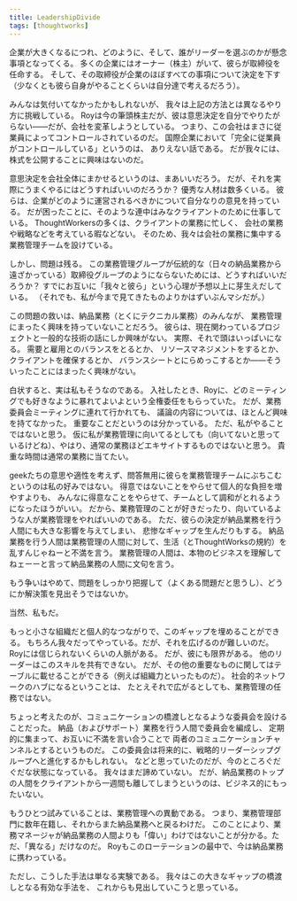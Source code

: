 ```yaml
---
title: LeadershipDivide
tags: [thoughtworks]
---
```


企業が大きくなるにつれ、どのように、そして、誰がリーダーを選ぶのかが懸念事項となってくる。
多くの企業にはオーナー（株主）がいて、彼らが取締役を任命する。
そして、その取締役が企業のほぼすべての事項について決定を下す（少なくとも彼ら自身がやることくらいは自分達で考えるだろう）。

みんなは気付いてなかったかもしれないが、
我々は上記の方法とは異なるやり方に挑戦している。
Royは今の筆頭株主だが、彼は意思決定を自分でやりたがらない——だが、会社を変革しようとしている。
つまり、この会社はまさに従業員によってコントロールされているのだ。
国際企業において「完全に従業員がコントロールしている」というのは、
ありえない話である。
だが我々には、株式を公開することに興味はないのだ。

意思決定を会社全体にまかせるというのは、まあいいだろう。
だが、それを実際にうまくやるにはどうすればいいのだろうか？
優秀な人材は数多くいる。
彼らは、企業がどのように運営されるべきかについて自分なりの意見を持っている。
だが困ったことに、そのような連中はみなクライアントのために仕事している。
ThoughtWorkersの多くは、クライアントの業務に忙しく、
会社の業務や戦略などを考えている暇などない。
そのため、我々は会社の業務に集中する業務管理チームを設けている。

しかし、問題は残る。
この業務管理グループが伝統的な（日々の納品業務から遠ざかっている）取締役グループのようにならないためには、どうすればいいだろうか？
すでにお互いに「我々と彼ら」という心理が予想以上に芽生えだしている。
（それでも、私が今まで見てきたものよりかはずいぶんマシだが。）

この問題の救いは、納品業務（とくにテクニカル業務）のみんなが、
業務管理にまったく興味を持っていないことだろう。
彼らは、現在関わっているプロジェクトと一般的な技術の話にしか興味がない。
実際、それで頭はいっぱいになる。
需要と雇用とのバランスをとるとか、
リソースマネジメントをするとか、
クライアントを確保するとか、
バランスシートとにらめっこするとか——そういったことにはまったく興味がない。

白状すると、実は私もそうなのである。
入社したとき、Royに、どのミーティングでも好きなように暴れてよいよという全権委任をもらっていた。
だが、業務委員会ミーティングに連れて行かれても、
議論の内容については、ほとんど興味を持てなかった。
重要なことだというのは分かっている。
ただ、私がやることではないと思う。
仮に私が業務管理に向いてるとしても（向いてないと思っているけどね）、やはり、通常の業務ほどエキサイトするものではないと思う。
貴重な時間は通常の業務に当てたい。

geekたちの意思や適性を考えず、問答無用に彼らを業務管理チームにぶちこむというのは私の好みではない。
得意ではないことをやらせて個人的な負担を増やすよりも、
みんなに得意なことをやらせて、チームとして調和がとれるようになったほうがいい。
だから、業務管理のことが好きだったり、向いているような人が業務管理をやればいいのである。
ただ、彼らの決定が納品業務を行う人間にも大きな影響を与えてしまい、
悲惨なギャップを生んだりもする。
納品業務を行う人間は業務管理の人間に対して、生活（とThoughtWorksの規約）を乱すんじゃねーと不満を言う。
業務管理の人間は、本物のビジネスを理解してねェーーと言って納品業務の人間に文句を言う。

もう争いはやめて、問題をしっかり把握して（よくある問題だと思うし）、どうにか解決策を見出そうではないか。

当然、私もだ。

もっと小さな組織だと個人的なつながりで、このギャップを埋めることができる。
もちろん我々だってやっている。だが、それを広げるのが難しいのだ。
Royには信じられないくらいの人脈がある。
だが、彼にも限界がある。
他のリーダーはこのスキルを共有できない。
だが、その他の重要なものに関してはテーブルに載せることができる（例えば組織力といったものだ）。
社会的ネットワークのハブになるということは、
たとえそれで広がるとしても、業務管理の任務ではない。

ちょっと考えたのが、コミュニケーションの橋渡しとなるような委員会を設けることだった。
納品（およびサポート）業務を行う人間で委員会を編成し、
定期的に集まって、お互いに不満を言い合うことで
両者のコミュニケーションチャンネルとするというものだ。
この委員会は将来的に、戦略的リーダーシップグループへと進化するかもしれない。
などと思っていたのだが、今のところぐだぐだな状態になっている。
我々はまだ諦めていない。
だが、納品業務のトップの人間をクライアントから一週間も離してしまうというのは、ビジネス的にもったいない。

もうひとつ試みていることは、業務管理への異動である。
つまり、業務管理部門に数年在籍し、それからまた納品業務へと戻るわけだ。
このことにより、業務マネージャが納品業務の人間よりも「偉い」わけではないことが分かる。ただ、「異なる」だけなのだ。
Royもこのローテーションの最中で、今は納品業務に携わっている。

ただし、こうした手法は単なる実験である。
我々はこの大きなギャップの橋渡しとなる有効な手法を、
これからも見出していこうと思っている。
